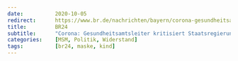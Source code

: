 ```yaml
---
date:          2020-10-05
redirect:      https://www.br.de/nachrichten/bayern/corona-gesundheitsamtsleiter-kritisiert-staatsregierung,SCRLYkJ
title:         BR24
subtitle:      "Corona: Gesundheitsamtsleiter kritisiert Staatsregierung"
categories:    [MSM, Politik, Widerstand]
tags:          [br24, maske, kind]
---
```


